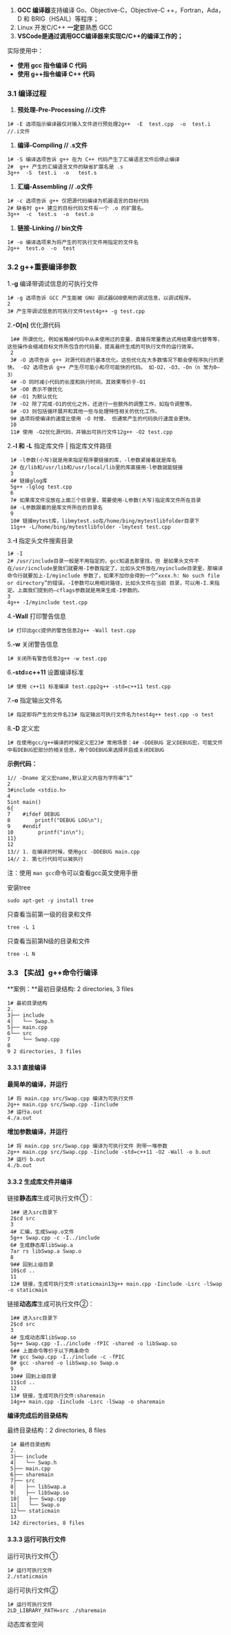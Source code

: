 1. **GCC 编译器**支持编译 Go、Objective-C，Objective-C ++，Fortran，Ada，D 和 BRIG（HSAIL）等程序；
2. Linux  开发C/C++ **一定**要熟悉 GCC
3. **VSCode是通过调用GCC编译器来实现C/C++的编译工作的；**



实际使用中：

- **使用 gcc 指令编译 C 代码**
- **使用 g++指令编译 C++ 代码**

### 3.1 编译过程

1. **预处理-Pre-Processing               //.i文件**

```
1# -E 选项指示编译器仅对输入文件进行预处理2g++  -E  test.cpp  -o  test.i    //.i文件
```



1. **编译-Compiling                        // .s文件**

```
1# -S 编译选项告诉 g++ 在为 C++ 代码产生了汇编语言文件后停止编译
2#  g++ 产生的汇编语言文件的缺省扩展名是 .s 
3g++  -S  test.i  -o   test.s
```



1. **汇编-Assembling                   // .o文件**

```
1# -c 选项告诉 g++ 仅把源代码编译为机器语言的目标代码
2# 缺省时 g++ 建立的目标代码文件有一个 .o 的扩展名。
3g++  -c  test.s  -o  test.o
```



1. **链接-Linking                       // bin文件**

```
1# -o 编译选项来为将产生的可执行文件用指定的文件名
2g++  test.o  -o  test
```

### 3.2 g++重要编译参数

1.**-g**     编译带调试信息的可执行文件

```
1# -g 选项告诉 GCC 产生能被 GNU 调试器GDB使用的调试信息，以调试程序。
2
3# 产生带调试信息的可执行文件test4g++ -g test.cpp
```



2.**-O[n]**    优化源代码

```
 1## 所谓优化，例如省略掉代码中从未使用过的变量、直接将常量表达式用结果值代替等等，这些操作会缩减目标文件所包含的代码量，提高最终生成的可执行文件的运行效率。 
 2 
 3# -O 选项告诉 g++ 对源代码进行基本优化。这些优化在大多数情况下都会使程序执行的更快。 -O2 选项告诉 g++ 产生尽可能小和尽可能快的代码。 如-O2，-O3，-On（n 常为0–3） 
 4# -O 同时减小代码的长度和执行时间，其效果等价于-O1 
 5# -O0 表示不做优化 
 6# -O1 为默认优化 
 7# -O2 除了完成-O1的优化之外，还进行一些额外的调整工作，如指令调整等。 
 8# -O3 则包括循环展开和其他一些与处理特性相关的优化工作。 
 9# 选项将使编译的速度比使用 -O 时慢， 但通常产生的代码执行速度会更快。
 10
 11# 使用 -O2优化源代码，并输出可执行文件12g++ -O2 test.cpp
```



2.**-l  和  -L**     指定库文件  |  指定库文件路径

```
 1# -l参数(小写)就是用来指定程序要链接的库，-l参数紧接着就是库名 
 2# 在/lib和/usr/lib和/usr/local/lib里的库直接用-l参数就能链接 
 3 
 4# 链接glog库 
 5g++ -lglog test.cpp 
 6 
 7# 如果库文件没放在上面三个目录里，需要使用-L参数(大写)指定库文件所在目录 
 8# -L参数跟着的是库文件所在的目录名 
 9
 10# 链接mytest库，libmytest.so在/home/bing/mytestlibfolder目录下
 11g++ -L/home/bing/mytestlibfolder -lmytest test.cpp
```



3.**-I**    指定头文件搜索目录

```
1# -I 
2# /usr/include目录一般是不用指定的，gcc知道去那里找，但 是如果头文件不在/usr/icnclude里我们就要用-I参数指定了，比如头文件放在/myinclude目录里，那编译命令行就要加上-I/myinclude 参数了，如果不加你会得到一个”xxxx.h: No such file or directory”的错误。-I参数可以用相对路径，比如头文件在当前 目录，可以用-I.来指定。上面我们提到的–cflags参数就是用来生成-I参数的。
3
4g++ -I/myinclude test.cpp
```



4.**-Wall**    打印警告信息

```
1# 打印出gcc提供的警告信息2g++ -Wall test.cpp
```



5.**-w**    关闭警告信息

```
1# 关闭所有警告信息2g++ -w test.cpp
```



6.**-std=c++11**    设置编译标准

```
1# 使用 c++11 标准编译 test.cpp2g++ -std=c++11 test.cpp
```



7.**-o**     指定输出文件名

```
1# 指定即将产生的文件名23# 指定输出可执行文件名为test4g++ test.cpp -o test
```



8.**-D**     定义宏

```
1# 在使用gcc/g++编译的时候定义宏23# 常用场景：4# -DDEBUG 定义DEBUG宏，可能文件中有DEBUG宏部分的相关信息，用个DDEBUG来选择开启或关闭DEBUG
```

**示例代码：**

```
1// -Dname 定义宏name,默认定义内容为字符串“1”
2
3#include <stdio.h>
4
5int main()
6{
7    #ifdef DEBUG
8        printf("DEBUG LOG\n");
9    #endif
10        printf("in\n");
11}
12
13// 1. 在编译的时候，使用gcc -DDEBUG main.cpp
14// 2. 第七行代码可以被执行
```

注：使用 `man gcc`命令可以查看gcc英文使用手册



安装tree

```
sudo apt-get -y install tree
```

 只查看当前第一级的目录和文件

```
tree -L 1
```

只查看当前第N级的目录和文件

```
tree -L N
```



### 3.3 【实战】g++命令行编译

**案例：**最初目录结构: 2 directories, 3 files

```
1# 最初目录结构
2.
3├── include
4│   └── Swap.h
5├── main.cpp
6└── src
7    └── Swap.cpp
8
9 2 directories, 3 files
```

#### 3.3.1 直接编译

**最简单的编译，并运行**

```
1# 将 main.cpp src/Swap.cpp 编译为可执行文件
2g++ main.cpp src/Swap.cpp -Iinclude
3# 运行a.out
4./a.out
```

**增加参数编译，并运行**

```
1# 将 main.cpp src/Swap.cpp 编译为可执行文件 附带一堆参数
2g++ main.cpp src/Swap.cpp -Iinclude -std=c++11 -O2 -Wall -o b.out
3# 运行 b.out
4./b.out
```

#### 3.3.2 生成库文件并编译

链接**静态库**生成可执行文件①：

```
 1## 进入src目录下 
 2$cd src 
 3 
 4# 汇编，生成Swap.o文件 
 5g++ Swap.cpp -c -I../include 
 6# 生成静态库libSwap.a 
 7ar rs libSwap.a Swap.o 
 8 
 9## 回到上级目录
 10$cd ..
 11
 12# 链接，生成可执行文件:staticmain13g++ main.cpp -Iinclude -Lsrc -lSwap -o staticmain
```

链接**动态库**生成可执行文件②：

```
 1## 进入src目录下 
 2$cd src 
 3 
 4# 生成动态库libSwap.so 
 5g++ Swap.cpp -I../include -fPIC -shared -o libSwap.so 
 6## 上面命令等价于以下两条命令 
 7# gcc Swap.cpp -I../include -c -fPIC 
 8# gcc -shared -o libSwap.so Swap.o 
 9
 10## 回到上级目录
 11$cd ..
 12
 13# 链接，生成可执行文件:sharemain
 14g++ main.cpp -Iinclude -Lsrc -lSwap -o sharemain
```

**编译完成后的目录结构**

最终目录结构：2 directories, 8 files

```
 1# 最终目录结构 
 2. 
 3├── include 
 4│   └── Swap.h 
 5├── main.cpp 
 6├── sharemain 
 7├── src 
 8│   ├── libSwap.a 
 9│   ├── libSwap.so
 10│   ├── Swap.cpp
 11│   └── Swap.o
 12└── staticmain
 13
 142 directories, 8 files
```

#### 3.3.3 运行可执行文件

运行可执行文件①

```
1# 运行可执行文件
2./staticmain
```

运行可执行文件②

```
1# 运行可执行文件
2LD_LIBRARY_PATH=src ./sharemain
```



动态库省空间